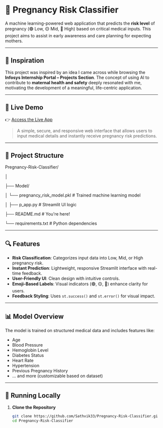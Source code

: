 # 🤰 Pregnancy Risk Classifier

A machine learning-powered web application that predicts the **risk level** of pregnancy (🟢 Low, 🟡 Mid, 🔴 High) based on critical medical inputs. This project aims to assist in early awareness and care planning for expecting mothers.

---

## 🌟 Inspiration

This project was inspired by an idea I came across while browsing the **Infosys Internship Portal – Projects Section**. The concept of using AI to contribute to **maternal health and safety** deeply resonated with me, motivating the development of a meaningful, life-centric application.

---

## 🚀 Live Demo

👉 [Access the Live App](https://pregnancy-risk-classifier.onrender.com)

> A simple, secure, and responsive web interface that allows users to input medical details and instantly receive pregnancy risk predictions.

---

## 📂 Project Structure

Pregnancy-Risk-Classifier/

│

├── Model/

│ └── pregnancy_risk_model.pkl # Trained machine learning model


│
├── p_app.py # Streamlit UI logic

├── README.md # You're here!

└── requirements.txt # Python dependencies

---

## 🔍 Features

- **Risk Classification**: Categorizes input data into Low, Mid, or High pregnancy risk.
- **Instant Prediction**: Lightweight, responsive Streamlit interface with real-time feedback.
- **User-Friendly UI**: Clean design with intuitive controls.
- **Emoji-Based Labels**: Visual indicators (🟢, 🟡, 🔴) enhance clarity for users.
- **Feedback Styling**: Uses `st.success()` and `st.error()` for visual impact.

---

## 📊 Model Overview

The model is trained on structured medical data and includes features like:
- Age
- Blood Pressure
- Hemoglobin Level
- Diabetes Status
- Heart Rate
- Hypertension
- Previous Pregnancy History
- ... and more (customizable based on dataset)

---

## 🧪 Running Locally

1. **Clone the Repository**
   ```bash
   git clone https://github.com/Sathvik33/Pregnancy-Risk-Classifier.git
   cd Pregnancy-Risk-Classifier
